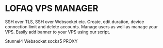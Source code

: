 # LOFAQ VPS MANAGER
 SSH over TLS, SSH over Websocket etc.
Create, edit duration, device connection limit and delete accounts. Manage users as well as manage your VPS.
Easily add banner to your VPS using our script.

Stunnel4
Websocket
socks5
PROXY
